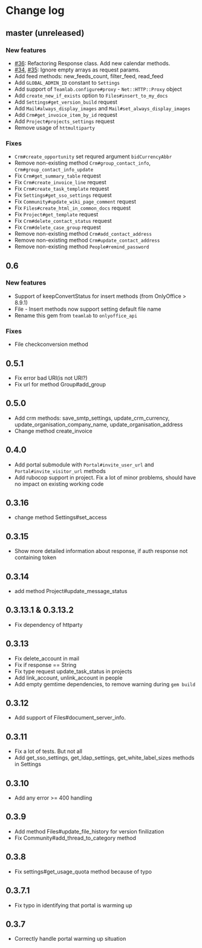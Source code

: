 # Change log

## master (unreleased)

### New features

* [#36](https://github.com/ONLYOFFICE/onlyoffice_api_gem/pull/36): Refactoring Response class. Add new calendar methods.
* [#34](https://github.com/ONLYOFFICE/onlyoffice_api_gem/pull/34), [#35](https://github.com/ONLYOFFICE/onlyoffice_api_gem/pull/35):
 Ignore empty arrays as request params.
* Add feed methods: new_feeds_count, filter_feed, read_feed
* Add `GLOBAL_ADMIN_ID` constant to `Settings`
* Add support of `Teamlab.configure#proxy` - `Net::HTTP::Proxy` object
* Add `create_new_if_exists` option to `Files#insert_to_my_docs` 
* Add `Settings#get_version_build` request
* Add `Mail#always_display_images` and `Mail#set_always_display_images` 
* Add `Crm#get_invoice_item_by_id` request
* Add `Project#projects_settings` request
* Remove usage of `httmultiparty`

### Fixes

* `Crm#create_opportunity` set requred argument `bidCurrencyAbbr`
* Remove non-existing method `Crm#group_contact_info`, `Crm#group_contact_info_update`
* Fix `Crm#get_summary_table` request
* Fix `Crm#create_invoice_line` request
* Fix `Crm#create_task_template` request
* Fix `Settings#get_sso_settings` request
* Fix `Community#update_wiki_page_comment` request
* Fix `Files#create_html_in_common_docs` request
* Fix `Project#get_template` request
* Fix `Crm#delete_contact_status` request
* Fix `Crm#delete_case_group` request
* Remove non-existing method `Crm#add_contact_address`
* Remove non-existing method `Crm#update_contact_address`
* Remove non-existing method `People#remind_password`

## 0.6
### New features
* Support of keepConvertStatus for insert methods (from OnlyOffice > 8.9.1)
* File - Insert methods now support setting default file name
* Rename this gem from `teamlab` to `onlyoffice_api`

### Fixes
* File checkconversion method

## 0.5.1
* Fix error bad URI(is not URI?)
* Fix url for method Group#add_group

## 0.5.0
* Add crm methods: save_smtp_settings, update_crm_currency, update_organisation_company_name, update_organisation_address
* Change method create_invoice

## 0.4.0
* Add portal submodule with `Portal#invite_user_url` and `Portal#invite_visitor_url` methods
* Add rubocop support in project. Fix a lot of minor problems, should have no impact on existing working code

## 0.3.16
* change method Settings#set_access

## 0.3.15
* Show more detailed information about response, if auth response not containing token

## 0.3.14
* add method Project#update_message_status 

## 0.3.13.1 & 0.3.13.2
* Fix dependency of httparty

## 0.3.13
* Fix delete_account in mail
* Fix if response == String
* Fix type request update_task_status in projects
* Add link_account, unlink_account in people
* Add empty gemtime dependencies, to remove warning during `gem build`

## 0.3.12
* Add support of Files#document_server_info.

## 0.3.11
* Fix a lot of tests. But not all
* Add get_sso_settings, get_ldap_settings, get_white_label_sizes methods in Settings

## 0.3.10
* Add any error >= 400 handling

## 0.3.9
* Add method Files#update_file_history for version finilization
* Fix Community#add_thread_to_category method

## 0.3.8
* Fix settings#get_usage_quota method because of typo

## 0.3.7.1
* Fix typo in identifying that portal is warming up

## 0.3.7
* Correctly handle portal warming up situation
